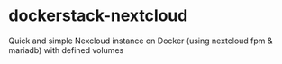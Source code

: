 # dockerstack-nextcloud
Quick and simple Nexcloud instance on Docker (using nextcloud fpm &amp; mariadb) with defined volumes
